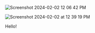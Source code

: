 ![Screenshot 2024-02-02 12 06 42 PM](https://github.com/Boykin-Tomita-Rodriguez-and-Associates/bugaboo/assets/146030630/f481735d-be89-4fea-8240-4fb29581c17d)

![Screenshot 2024-02-02 at 12 39 19 PM](https://github.com/Boykin-Tomita-Rodriguez-and-Associates/bugaboo/assets/146135600/c9e31823-fc93-4c0f-b5ea-20b0eb904d38)

Hello!